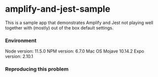 # amplify-and-jest-sample

This is a sample app that demonstrates Amplify and Jest not playing well
together with (mostly) out of the box default settings.


### Environment

Node version: 11.5.0
NPM version: 6.7.0
Mac OS Mojave 10.14.2
Expo version: 2.10.1

### Reproducing this problem
